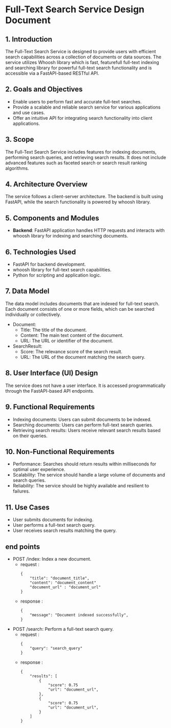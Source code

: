 # Full-Text Search Service Design Document

## 1. Introduction
The Full-Text Search Service is designed to provide users with efficient search capabilities across a collection of documents or data sources. The service utilizes Whoosh library which is fast, featurefull full-text indexing and searching library for powerful full-text search functionality and is accessible via a FastAPI-based RESTful API.

## 2. Goals and Objectives
- Enable users to perform fast and accurate full-text searches.
- Provide a scalable and reliable search service for various applications and use cases.
- Offer an intuitive API for integrating search functionality into client applications.

## 3. Scope
The Full-Text Search Service includes features for indexing documents, performing search queries, and retrieving search results. It does not include advanced features such as faceted search or search result ranking algorithms.

## 4. Architecture Overview
The service follows a client-server architecture. The backend is built using FastAPI, while the search functionality is powered by whoosh library.

## 5. Components and Modules
- **Backend**: FastAPI application handles HTTP requests and interacts with whoosh library for indexing and searching documents.


## 6. Technologies Used
- FastAPI for backend development.
- whoosh library for full-text search capabilities.
- Python for scripting and application logic.

## 7. Data Model
The data model includes documents that are indexed for full-text search. Each document consists of one or more fields, which can be searched individually or collectively.
- Document:
    - Title: The title of the document.
    - Content: The main text content of the document.
    - URL: The URL or identifier of the document.
- SearchResult:
    - Score: The relevance score of the search result.
    - URL: The URL of the document matching the search query.

## 8. User Interface (UI) Design
The service does not have a user interface. It is accessed programmatically through the FastAPI-based API endpoints.

## 9. Functional Requirements
- Indexing documents: Users can submit documents to be indexed.
- Searching documents: Users can perform full-text search queries.
- Retrieving search results: Users receive relevant search results based on their queries.

## 10. Non-Functional Requirements
- Performance: Searches should return results within milliseconds for optimal user experience.
- Scalability: The service should handle a large volume of documents and search queries.
- Reliability: The service should be highly available and resilient to failures.

## 11. Use Cases
- User submits documents for indexing.
- User performs a full-text search query.
- User receives search results matching the query.

## end points 
- POST /index: Index a new document.
    + request :
        ```
        {
            "title": "document_title",
            "content": "document_content"
            "document_url" : "document_url"
        }
        ```
    + response :
        ```
        {
            "message": "Document indexed successfully",
        }
        ```
- POST /search: Perform a full-text search query.
    + request :
        ```
        {
            "query": "search_query"
        }
        ```
    + response :
        ```
        {
            "results": [
                {
                    "score": 0.75
                    "url": "document_url",
                },
                {
                    "score": 0.75
                    "url": "document_url",
                }
            ]
        }
        ```

